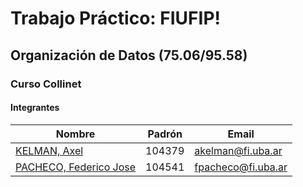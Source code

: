 # Trabajo Práctico: FIUFIP!

## Organización de Datos (75.06/95.58)
### Curso Collinet

#### Integrantes 

Nombre | Padrón | Email
------ | ------| -------------
[KELMAN, Axel](https://github.com/axelkelman) | 104379 | akelman@fi.uba.ar
[PACHECO, Federico Jose](https://github.com/fjpacheco) | 104541 | fpacheco@fi.uba.ar

